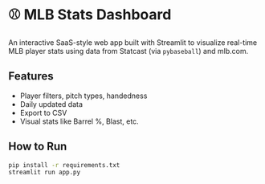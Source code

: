 # ⚾ MLB Stats Dashboard

An interactive SaaS-style web app built with Streamlit to visualize real-time MLB player stats using data from Statcast (via `pybaseball`) and mlb.com.

## Features
- Player filters, pitch types, handedness
- Daily updated data
- Export to CSV
- Visual stats like Barrel %, Blast, etc.

## How to Run

```bash
pip install -r requirements.txt
streamlit run app.py
